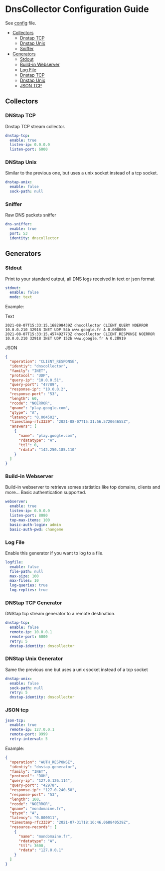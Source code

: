 # DnsCollector Configuration Guide

See [config](https://github.com/dmachard/go-dnscollector/blob/main/config.yml) file.

- [Collectors](#Collectors)
  - [Dnstap TCP](#Dnstap-TCP)
  - [Dnstap Unix](#Dnstap-Unix)
  - [Sniffer](#Sniffer)
- [Generators](#Generators)
  - [Stdout](#Stdout)
  - [Build-in Webserver](#Build-in-Webserver)
  - [Log File](#Log-File)
  - [Dnstap TCP](#Dnstap-TCP-Generator)
  - [Dnstap Unix](#Dnstap-Unix-Generator)
  - [JSON TCP](#JSON-TCP)

## Collectors

### DNStap TCP

Dnstap TCP stream collector.

```yaml
dnstap-tcp:
  enable: true
  listen-ip: 0.0.0.0
  listen-port: 6000
```

### DNStap Unix

Similar to the previous one, but uses a unix socket instead of a tcp socket.

```yaml
dnstap-unix:
  enable: false
  sock-path: null
```

### Sniffer

Raw DNS packets sniffer

```yaml
dns-sniffer:
  enable: true
  port: 53
  identity: dnscollector
```

## Generators

### Stdout

Print to your standard output, all DNS logs received in text or json format

```yaml
stdout:
  enable: false
  mode: text
```

Example:

Text

```
2021-08-07T15:33:15.168298439Z dnscollector CLIENT_QUERY NOERROR 10.0.0.210 32918 INET UDP 54b www.google.fr A 0.000000
2021-08-07T15:33:15.457492773Z dnscollector CLIENT_RESPONSE NOERROR 10.0.0.210 32918 INET UDP 152b www.google.fr A 0.28919
```

JSON

```json
{
  "operation": "CLIENT_RESPONSE",
  "identiy": "dnscollector",
  "family": "INET",
  "protocol": "UDP",
  "query-ip": "10.0.0.51",
  "query-port": "47789",
  "response-ip": "10.0.0.2",
  "response-port": "53",
  "length": 60,
  "rcode": "NOERROR",
  "qname": "play.google.com",
  "qtype": "A",
  "latency": "0.004502",
  "timestamp-rfc3339": "2021-08-07T15:31:56.572064655Z",
  "answers": [
    {
      "name": "play.google.com",
      "rdatatype": "A",
      "ttl": 0,
      "rdata": "142.250.185.110"
    }
  ]
}
```

### Build-in Webserver

Build-in webserver to retrieve somes statistics like top domains, clients and more...
Basic authentication supported.

```yaml
webserver:
  enable: true
  listen-ip: 0.0.0.0
  listen-port: 8080
  top-max-items: 100
  basic-auth-login: admin
  basic-auth-pwd: changeme
```


### Log File

Enable this generator if you want to log to a file.

```yaml
logfile:
  enable: false
  file-path: null
  max-size: 100
  max-files: 10
  log-queries: true
  log-replies: true
```

### DNStap TCP Generator

DNStap tcp stream generator to a remote destination.

```yaml
dnstap-tcp:
  enable: false
  remote-ip: 10.0.0.1
  remote-port: 6000
  retry: 5
  dnstap-identity: dnscollector
```

### DNStap Unix Generator

Same the previous one but uses a unix socket instead of a tcp socket

```yaml
dnstap-unix:
  enable: false
  sock-path: null
  retry: 5
  dnstap-identity: dnscollector
```

### JSON tcp

```yaml
json-tcp:
  enable: true
  remote-ip: 127.0.0.1
  remote-port: 9999
  retry-interval: 5
```

Example:

```json
{
  "operation": "AUTH_RESPONSE",
  "identiy": "dnstap-generator",
  "family": "INET",
  "protocol": "DOH",
  "query-ip": "127.0.126.114",
  "query-port": "42978",
  "response-ip": "127.0.240.58",
  "response-port": "53",
  "length": 160,
  "rcode": "NOERROR",
  "qname": "mondomaine.fr",
  "qtype": "A",
  "latency": "0.000011",
  "timestamp-rfc3339": "2021-07-31T18:16:46.068840539Z",
  "resource-records": [
    {
      "name": "mondomaine.fr",
      "rdatatype": "A",
      "ttl": 3600,
      "rdata": "127.0.0.1"
    }
  ]
}
```
